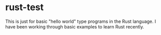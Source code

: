 # rust-test
This is just for basic "hello world" type programs in the Rust language. I have been working through basic examples to learn Rust recently.
